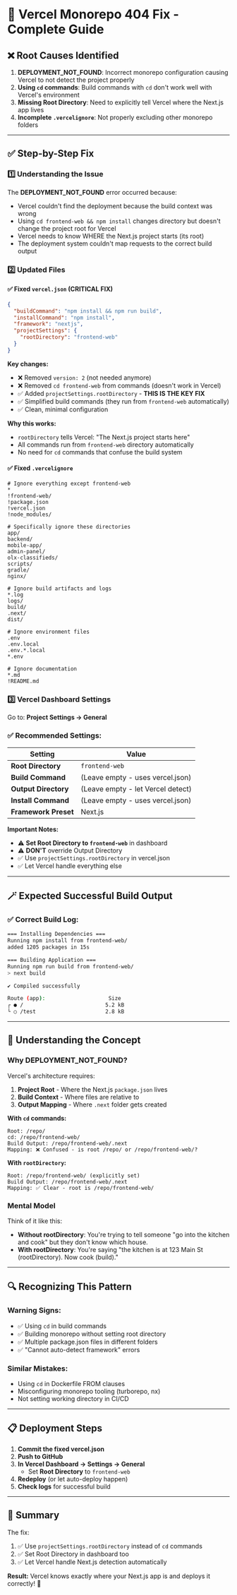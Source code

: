 # 🚀 Vercel Monorepo 404 Fix - Complete Guide

## ❌ Root Causes Identified

1. **DEPLOYMENT_NOT_FOUND**: Incorrect monorepo configuration causing Vercel to not detect the project properly
2. **Using `cd` commands**: Build commands with `cd` don't work well with Vercel's environment
3. **Missing Root Directory**: Need to explicitly tell Vercel where the Next.js app lives
4. **Incomplete `.vercelignore`**: Not properly excluding other monorepo folders

---

## ✅ Step-by-Step Fix

### 1️⃣ Understanding the Issue

The **DEPLOYMENT_NOT_FOUND** error occurred because:
- Vercel couldn't find the deployment because the build context was wrong
- Using `cd frontend-web && npm install` changes directory but doesn't change the project root for Vercel
- Vercel needs to know WHERE the Next.js project starts (its root)
- The deployment system couldn't map requests to the correct build output

### 2️⃣ Updated Files

#### ✅ Fixed `vercel.json` (CRITICAL FIX)
```json
{
  "buildCommand": "npm install && npm run build",
  "installCommand": "npm install",
  "framework": "nextjs",
  "projectSettings": {
    "rootDirectory": "frontend-web"
  }
}
```

**Key changes:**
- ❌ Removed `version: 2` (not needed anymore)
- ❌ Removed `cd frontend-web` from commands (doesn't work in Vercel)
- ✅ Added `projectSettings.rootDirectory` - **THIS IS THE KEY FIX**
- ✅ Simplified build commands (they run from `frontend-web` automatically)
- ✅ Clean, minimal configuration

**Why this works:**
- `rootDirectory` tells Vercel: "The Next.js project starts here"
- All commands run from `frontend-web` directory automatically
- No need for `cd` commands that confuse the build system

#### ✅ Fixed `.vercelignore`
```
# Ignore everything except frontend-web
*
!frontend-web/
!package.json
!vercel.json
!node_modules/

# Specifically ignore these directories
app/
backend/
mobile-app/
admin-panel/
olx-classifieds/
scripts/
gradle/
nginx/

# Ignore build artifacts and logs
*.log
logs/
build/
.next/
dist/

# Ignore environment files
.env
.env.local
.env.*.local
*.env

# Ignore documentation
*.md
!README.md
```

### 3️⃣ Vercel Dashboard Settings

Go to: **Project Settings → General**

### ✅ Recommended Settings:

| Setting | Value |
|---------|-------|
| **Root Directory** | `frontend-web` |
| **Build Command** | (Leave empty - uses vercel.json) |
| **Output Directory** | (Leave empty - let Vercel detect) |
| **Install Command** | (Leave empty - uses vercel.json) |
| **Framework Preset** | Next.js |

**Important Notes:**
- ⚠️ **Set Root Directory to `frontend-web`** in dashboard
- ⚠️ **DON'T** override Output Directory
- ✅ Use `projectSettings.rootDirectory` in vercel.json
- ✅ Let Vercel handle everything else

---

## 🪄 Expected Successful Build Output

### ✅ Correct Build Log:

```bash
=== Installing Dependencies ===
Running npm install from frontend-web/
added 1205 packages in 15s

=== Building Application ===
Running npm run build from frontend-web/
> next build

✔ Compiled successfully

Route (app):                    Size
┌ ● /                          5.2 kB
└ ○ /test                      2.8 kB
```

---

## 🎯 Understanding the Concept

### Why DEPLOYMENT_NOT_FOUND?

Vercel's architecture requires:
1. **Project Root** - Where the Next.js `package.json` lives
2. **Build Context** - Where files are relative to
3. **Output Mapping** - Where `.next` folder gets created

**With `cd` commands:**
```
Root: /repo/
cd: /repo/frontend-web/
Build Output: /repo/frontend-web/.next
Mapping: ❌ Confused - is root /repo/ or /repo/frontend-web/?
```

**With `rootDirectory`:**
```
Root: /repo/frontend-web/ (explicitly set)
Build Output: /repo/frontend-web/.next
Mapping: ✅ Clear - root is /repo/frontend-web/
```

### Mental Model

Think of it like this:
- **Without rootDirectory**: You're trying to tell someone "go into the kitchen and cook" but they don't know which house.
- **With rootDirectory**: You're saying "the kitchen is at 123 Main St (rootDirectory). Now cook (build)."

---

## 🔍 Recognizing This Pattern

### Warning Signs:
- ✅ Using `cd` in build commands
- ✅ Building monorepo without setting root directory
- ✅ Multiple package.json files in different folders
- ✅ "Cannot auto-detect framework" errors

### Similar Mistakes:
- Using `cd` in Dockerfile FROM clauses
- Misconfiguring monorepo tooling (turborepo, nx)
- Not setting working directory in CI/CD

---

## 📋 Deployment Steps

1. **Commit the fixed vercel.json**
2. **Push to GitHub**
3. **In Vercel Dashboard → Settings → General**
   - Set **Root Directory** to `frontend-web`
4. **Redeploy** (or let auto-deploy happen)
5. **Check logs** for successful build

---

## 🎯 Summary

The fix:
1. ✅ Use `projectSettings.rootDirectory` instead of `cd` commands
2. ✅ Set Root Directory in dashboard too
3. ✅ Let Vercel handle Next.js detection automatically

**Result:** Vercel knows exactly where your Next.js app is and deploys it correctly! 🚀
